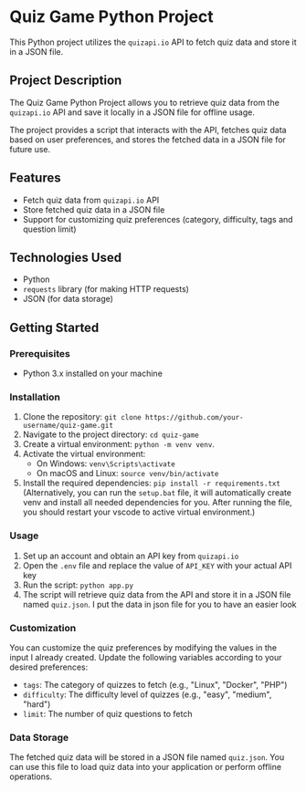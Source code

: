 # Quiz Game Python Project

This Python project utilizes the `quizapi.io` API to fetch quiz data and store it in a JSON file.

## Project Description

The Quiz Game Python Project allows you to retrieve quiz data from the `quizapi.io` API and save it locally in a JSON file for offline usage.

The project provides a script that interacts with the API, fetches quiz data based on user preferences, and stores the fetched data in a JSON file for future use.

## Features

- Fetch quiz data from `quizapi.io` API
- Store fetched quiz data in a JSON file
- Support for customizing quiz preferences (category, difficulty, tags and question limit)

## Technologies Used

- Python
- `requests` library (for making HTTP requests)
- JSON (for data storage)

## Getting Started

### Prerequisites

- Python 3.x installed on your machine

### Installation

1. Clone the repository: `git clone https://github.com/your-username/quiz-game.git`
2. Navigate to the project directory: `cd quiz-game`
3. Create a virtual environment: `python -m venv venv`. 
4. Activate the virtual environment:
   - On Windows: `venv\Scripts\activate`
   - On macOS and Linux: `source venv/bin/activate`
5. Install the required dependencies: `pip install -r requirements.txt`
(Alternatively, you can run the `setup.bat` file, it will automatically create venv and install all needed dependencies for you. After running the file, you should restart your vscode to active virtual environment.)

### Usage

1. Set up an account and obtain an API key from `quizapi.io`
2. Open the `.env` file and replace the value of `API_KEY` with your actual API key
3. Run the script: `python app.py`
4. The script will retrieve quiz data from the API and store it in a JSON file named `quiz.json`. I put the data in json file for you to have an easier look

### Customization

You can customize the quiz preferences by modifying the values in the input I already created. Update the following variables according to your desired preferences:

- `tags`: The category of quizzes to fetch (e.g., "Linux", "Docker", "PHP")
- `difficulty`: The difficulty level of quizzes (e.g., "easy", "medium", "hard")
- `limit`: The number of quiz questions to fetch

### Data Storage

The fetched quiz data will be stored in a JSON file named `quiz.json`. You can use this file to load quiz data into your application or perform offline operations.
